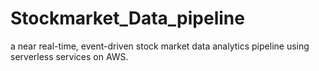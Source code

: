 # Stockmarket_Data_pipeline
a near real-time, event-driven stock market data analytics pipeline using serverless services on AWS.
